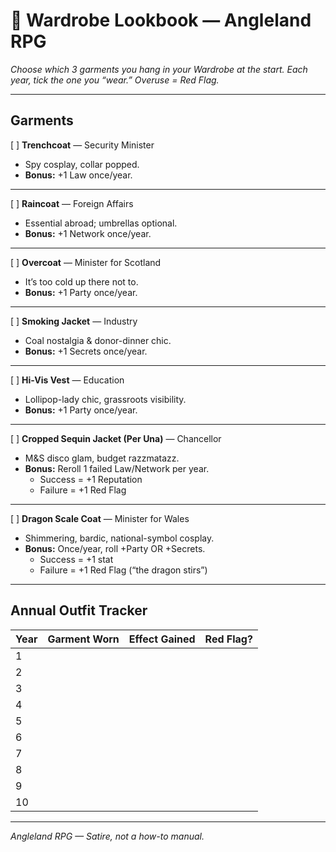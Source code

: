 # 🧥 Wardrobe Lookbook — Angleland RPG  

*Choose which 3 garments you hang in your Wardrobe at the start. Each year, tick the one you “wear.” Overuse = Red Flag.*  

---

## Garments  

[ ] **Trenchcoat** — Security Minister  
- Spy cosplay, collar popped.  
- **Bonus:** +1 Law once/year.  

---

[ ] **Raincoat** — Foreign Affairs  
- Essential abroad; umbrellas optional.  
- **Bonus:** +1 Network once/year.  

---

[ ] **Overcoat** — Minister for Scotland  
- It’s too cold up there not to.  
- **Bonus:** +1 Party once/year.  

---

[ ] **Smoking Jacket** — Industry  
- Coal nostalgia & donor-dinner chic.  
- **Bonus:** +1 Secrets once/year.  

---

[ ] **Hi-Vis Vest** — Education  
- Lollipop-lady chic, grassroots visibility.  
- **Bonus:** +1 Party once/year.  

---

[ ] **Cropped Sequin Jacket (Per Una)** — Chancellor  
- M&S disco glam, budget razzmatazz.  
- **Bonus:** Reroll 1 failed Law/Network per year.  
  - Success = +1 Reputation  
  - Failure = +1 Red Flag  

---

[ ] **Dragon Scale Coat** — Minister for Wales  
- Shimmering, bardic, national-symbol cosplay.  
- **Bonus:** Once/year, roll +Party OR +Secrets.  
  - Success = +1 stat  
  - Failure = +1 Red Flag (“the dragon stirs”)  

---

## Annual Outfit Tracker  

| Year | Garment Worn | Effect Gained | Red Flag? |
|------|--------------|---------------|-----------|
| 1    |              |               |           |
| 2    |              |               |           |
| 3    |              |               |           |
| 4    |              |               |           |
| 5    |              |               |           |
| 6    |              |               |           |
| 7    |              |               |           |
| 8    |              |               |           |
| 9    |              |               |           |
| 10   |              |               |           |

---

*Angleland RPG — Satire, not a how-to manual.*  
